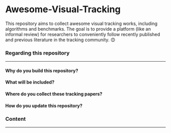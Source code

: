 # Awesome-Visual-Tracking
This repository aims to collect awesome visual tracking works, including algorithms and benchmarks. The goal is to provide a platform (like an informal review) for researchers to conveniently follow recently published and previous literature in the tracking community. 😊

### Regarding this repository
---
#### Why do you build this repository?

#### What will be included?

#### Where do you collect these tracking papers?

#### How do you update this repository?

### Content
---
